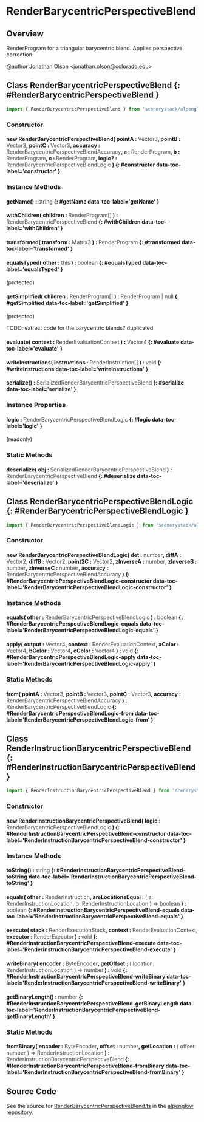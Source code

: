 # RenderBarycentricPerspectiveBlend

## Overview

RenderProgram for a triangular barycentric blend. Applies perspective correction.

@author Jonathan Olson &lt;jonathan.olson@colorado.edu&gt;

## Class RenderBarycentricPerspectiveBlend {: #RenderBarycentricPerspectiveBlend }


```js
import { RenderBarycentricPerspectiveBlend } from 'scenerystack/alpenglow';
```
### Constructor

#### new RenderBarycentricPerspectiveBlend( pointA : <span style="font-weight: 400; opacity: 80%;">Vector3</span>, pointB : <span style="font-weight: 400; opacity: 80%;">Vector3</span>, pointC : <span style="font-weight: 400; opacity: 80%;">Vector3</span>, accuracy : <span style="font-weight: 400; opacity: 80%;">RenderBarycentricPerspectiveBlendAccuracy</span>, a : <span style="font-weight: 400; opacity: 80%;">RenderProgram</span>, b : <span style="font-weight: 400; opacity: 80%;">RenderProgram</span>, c : <span style="font-weight: 400; opacity: 80%;">RenderProgram</span>, logic? : <span style="font-weight: 400; opacity: 80%;">RenderBarycentricPerspectiveBlendLogic</span> ) {: #constructor data-toc-label='constructor' }

### Instance Methods

#### getName() : <span style="font-weight: 400; opacity: 80%;">string</span> {: #getName data-toc-label='getName' }

#### withChildren( children : <span style="font-weight: 400; opacity: 80%;">RenderProgram[]</span> ) : <span style="font-weight: 400; opacity: 80%;">RenderBarycentricPerspectiveBlend</span> {: #withChildren data-toc-label='withChildren' }

#### transformed( transform : <span style="font-weight: 400; opacity: 80%;">Matrix3</span> ) : <span style="font-weight: 400; opacity: 80%;">RenderProgram</span> {: #transformed data-toc-label='transformed' }

#### equalsTyped( other : <span style="font-weight: 400; opacity: 80%;">this</span> ) : <span style="font-weight: 400; opacity: 80%;">boolean</span> {: #equalsTyped data-toc-label='equalsTyped' }

(protected)

#### getSimplified( children : <span style="font-weight: 400; opacity: 80%;">RenderProgram[]</span> ) : <span style="font-weight: 400; opacity: 80%;">RenderProgram | null</span> {: #getSimplified data-toc-label='getSimplified' }

(protected)

TODO: extract code for the barycentric blends? duplicated

#### evaluate( context : <span style="font-weight: 400; opacity: 80%;">RenderEvaluationContext</span> ) : <span style="font-weight: 400; opacity: 80%;">Vector4</span> {: #evaluate data-toc-label='evaluate' }

#### writeInstructions( instructions : <span style="font-weight: 400; opacity: 80%;">RenderInstruction[]</span> ) : <span style="font-weight: 400; opacity: 80%;">void</span> {: #writeInstructions data-toc-label='writeInstructions' }

#### serialize() : <span style="font-weight: 400; opacity: 80%;">SerializedRenderBarycentricPerspectiveBlend</span> {: #serialize data-toc-label='serialize' }

### Instance Properties

#### logic : <span style="font-weight: 400; opacity: 80%;">RenderBarycentricPerspectiveBlendLogic</span> {: #logic data-toc-label='logic' }

(readonly)

### Static Methods

#### deserialize( obj : <span style="font-weight: 400; opacity: 80%;">SerializedRenderBarycentricPerspectiveBlend</span> ) : <span style="font-weight: 400; opacity: 80%;">RenderBarycentricPerspectiveBlend</span> {: #deserialize data-toc-label='deserialize' }



## Class RenderBarycentricPerspectiveBlendLogic {: #RenderBarycentricPerspectiveBlendLogic }


```js
import { RenderBarycentricPerspectiveBlendLogic } from 'scenerystack/alpenglow';
```
### Constructor

#### new RenderBarycentricPerspectiveBlendLogic( det : <span style="font-weight: 400; opacity: 80%;">number</span>, diffA : <span style="font-weight: 400; opacity: 80%;">Vector2</span>, diffB : <span style="font-weight: 400; opacity: 80%;">Vector2</span>, point2C : <span style="font-weight: 400; opacity: 80%;">Vector2</span>, zInverseA : <span style="font-weight: 400; opacity: 80%;">number</span>, zInverseB : <span style="font-weight: 400; opacity: 80%;">number</span>, zInverseC : <span style="font-weight: 400; opacity: 80%;">number</span>, accuracy : <span style="font-weight: 400; opacity: 80%;">RenderBarycentricPerspectiveBlendAccuracy</span> ) {: #RenderBarycentricPerspectiveBlendLogic-constructor data-toc-label='RenderBarycentricPerspectiveBlendLogic-constructor' }

### Instance Methods

#### equals( other : <span style="font-weight: 400; opacity: 80%;">RenderBarycentricPerspectiveBlendLogic</span> ) : <span style="font-weight: 400; opacity: 80%;">boolean</span> {: #RenderBarycentricPerspectiveBlendLogic-equals data-toc-label='RenderBarycentricPerspectiveBlendLogic-equals' }

#### apply( output : <span style="font-weight: 400; opacity: 80%;">Vector4</span>, context : <span style="font-weight: 400; opacity: 80%;">RenderEvaluationContext</span>, aColor : <span style="font-weight: 400; opacity: 80%;">Vector4</span>, bColor : <span style="font-weight: 400; opacity: 80%;">Vector4</span>, cColor : <span style="font-weight: 400; opacity: 80%;">Vector4</span> ) : <span style="font-weight: 400; opacity: 80%;">void</span> {: #RenderBarycentricPerspectiveBlendLogic-apply data-toc-label='RenderBarycentricPerspectiveBlendLogic-apply' }

### Static Methods

#### from( pointA : <span style="font-weight: 400; opacity: 80%;">Vector3</span>, pointB : <span style="font-weight: 400; opacity: 80%;">Vector3</span>, pointC : <span style="font-weight: 400; opacity: 80%;">Vector3</span>, accuracy : <span style="font-weight: 400; opacity: 80%;">RenderBarycentricPerspectiveBlendAccuracy</span> ) : <span style="font-weight: 400; opacity: 80%;">RenderBarycentricPerspectiveBlendLogic</span> {: #RenderBarycentricPerspectiveBlendLogic-from data-toc-label='RenderBarycentricPerspectiveBlendLogic-from' }



## Class RenderInstructionBarycentricPerspectiveBlend {: #RenderInstructionBarycentricPerspectiveBlend }


```js
import { RenderInstructionBarycentricPerspectiveBlend } from 'scenerystack/alpenglow';
```
### Constructor

#### new RenderInstructionBarycentricPerspectiveBlend( logic : <span style="font-weight: 400; opacity: 80%;">RenderBarycentricPerspectiveBlendLogic</span> ) {: #RenderInstructionBarycentricPerspectiveBlend-constructor data-toc-label='RenderInstructionBarycentricPerspectiveBlend-constructor' }

### Instance Methods

#### toString() : <span style="font-weight: 400; opacity: 80%;">string</span> {: #RenderInstructionBarycentricPerspectiveBlend-toString data-toc-label='RenderInstructionBarycentricPerspectiveBlend-toString' }

#### equals( other : <span style="font-weight: 400; opacity: 80%;">RenderInstruction</span>, areLocationsEqual : <span style="font-weight: 400; opacity: 80%;">( a: RenderInstructionLocation, b: RenderInstructionLocation ) =&gt; boolean</span> ) : <span style="font-weight: 400; opacity: 80%;">boolean</span> {: #RenderInstructionBarycentricPerspectiveBlend-equals data-toc-label='RenderInstructionBarycentricPerspectiveBlend-equals' }

#### execute( stack : <span style="font-weight: 400; opacity: 80%;">RenderExecutionStack</span>, context : <span style="font-weight: 400; opacity: 80%;">RenderEvaluationContext</span>, executor : <span style="font-weight: 400; opacity: 80%;">RenderExecutor</span> ) : <span style="font-weight: 400; opacity: 80%;">void</span> {: #RenderInstructionBarycentricPerspectiveBlend-execute data-toc-label='RenderInstructionBarycentricPerspectiveBlend-execute' }

#### writeBinary( encoder : <span style="font-weight: 400; opacity: 80%;">ByteEncoder</span>, getOffset : <span style="font-weight: 400; opacity: 80%;">( location: RenderInstructionLocation ) =&gt; number</span> ) : <span style="font-weight: 400; opacity: 80%;">void</span> {: #RenderInstructionBarycentricPerspectiveBlend-writeBinary data-toc-label='RenderInstructionBarycentricPerspectiveBlend-writeBinary' }

#### getBinaryLength() : <span style="font-weight: 400; opacity: 80%;">number</span> {: #RenderInstructionBarycentricPerspectiveBlend-getBinaryLength data-toc-label='RenderInstructionBarycentricPerspectiveBlend-getBinaryLength' }

### Static Methods

#### fromBinary( encoder : <span style="font-weight: 400; opacity: 80%;">ByteEncoder</span>, offset : <span style="font-weight: 400; opacity: 80%;">number</span>, getLocation : <span style="font-weight: 400; opacity: 80%;">( offset: number ) =&gt; RenderInstructionLocation</span> ) : <span style="font-weight: 400; opacity: 80%;">RenderInstructionBarycentricPerspectiveBlend</span> {: #RenderInstructionBarycentricPerspectiveBlend-fromBinary data-toc-label='RenderInstructionBarycentricPerspectiveBlend-fromBinary' }



## Source Code

See the source for [RenderBarycentricPerspectiveBlend.ts](https://github.com/phetsims/alpenglow/blob/main/js/render-program/RenderBarycentricPerspectiveBlend.ts) in the [alpenglow](https://github.com/phetsims/alpenglow) repository.

